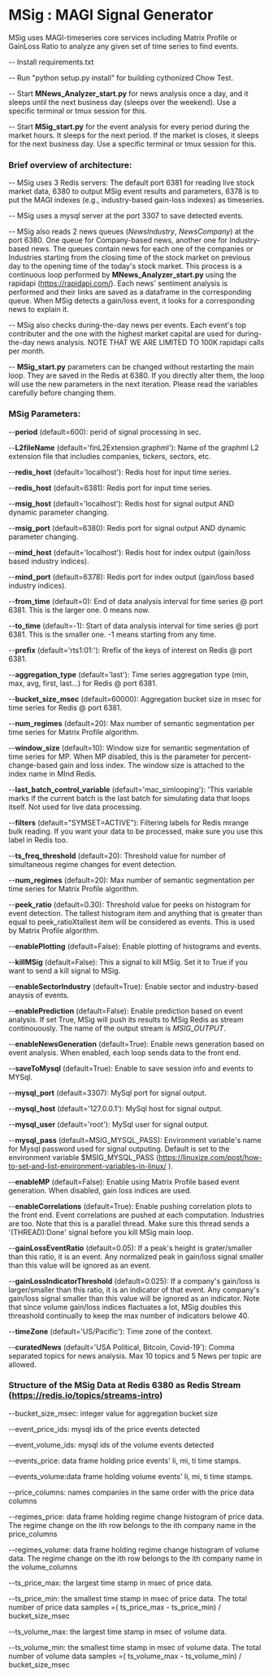 # MSig : MAGI Signal Generator
MSig uses MAGI-timeseries core services including Matrix Profile or GainLoss Ratio to analyze any given set of time series to find events.

-- Install requirements.txt

-- Run "python setup.py install" for building cythonized Chow Test.

-- Start **MNews_Analyzer_start.py**  for news analysis once a day, and it sleeps until the next business day (sleeps over the weekend). Use a specific terminal or tmux session for this.

-- Start **MSig_start.py** for the event analysis for every period during the market hours. It sleeps for the next period. If the market is closes, it sleeps for the next business day. Use a specific terminal or tmux session for this.

### Brief overview of architecture:
-- MSig uses 3 Redis servers: The default port 6381 for reading live stock market data, 6380 to output MSig event results and parameters, 6378 is to put the MAGI indexes (e.g., industry-based gain-loss indexes) as timeseries.

-- MSig uses a mysql server at the port 3307 to save detected events.

-- MSig also reads 2 news queues (*NewsIndustry*, *NewsCompany*) at the port 6380. One queue for Company-based news, another one for Industry-based news. The queues contain news for each one of the companies or Industries starting from the closing time of the stock market on previous day to the opening time of the today's stock market. This process is a continuous loop performed by **MNews_Analyzer_start.py** using the rapidapi (https://rapidapi.com/). Each news' sentiment analysis is performed and their links are saved as a dataframe in the corresponding queue. When MSig detects a gain/loss event, it looks for a corresponding news to explain it.

-- MSig also checks during-the-day news per events. Each event's top contributer and the one with the highest market capital are used for during-the-day news analysis. NOTE THAT WE ARE LIMITED TO 100K rapidapi calls per month.

-- **MSig_start.py** parameters can be changed without restarting the main loop. They are saved in the Redis at 6380. If you directly alter them, the loop will use the new parameters in the next iteration. Please read the variables carefully before changing them. 

### MSig Parameters:  
--**period** (default=600): perid of signal processing in sec. 

--**L2fileName** (default='finL2Extension.graphml'): Name of the graphml L2 extension file that includies companies, tickers, sectors, etc. 

--**redis_host** (default='localhost'): Redis host for input time series.

--**redis_host** (default=6381): Redis port for input time series.

--**msig_host** (default='localhost'): Redis host for signal output AND dynamic parameter changing.

--**msig_port** (default=6380): Redis port for signal output AND dynamic parameter changing.

--**mind_host** (default='localhost'): Redis host for index output (gain/loss based industry indices).

--**mind_port** (default=6378): Redis port for index output (gain/loss based industry indices).

--**from_time** (default=0): End of data analysis interval for time series @ port 6381. This is the larger one. 0 means now.

--**to_time** (default=-1): Start of data analysis interval for time series @ port 6381. This is the smaller one. -1 means starting from any time.

--**prefix** (default='rts1:01:'): Rrefix of the keys of interest on Redis @ port 6381.

--**aggregation_type** (default='last'): Time series aggregation type (min, max, avg, first, last...) for Redis @ port 6381.

--**bucket_size_msec** (default=60000): Aggregation bucket size in msec for time series for Redis @ port 6381.

--**num_regimes** (default=20): Max number of semantic segmentation per time series for Matrix Profile algorithm.

--**window_size** (default=10): Window size for semantic segmentation of time series for MP. When MP disabled, this is the parameter for percent-change-based gain and loss index. The window size is attached to the index name in MInd Redis.

--**last_batch_control_variable** (default='mac_simlooping'): 'This variable marks if the current batch is the last batch for simulating data that loops itself. Not used for live data processing.

--**filters** (default="SYMSET=ACTIVE"): Filtering labels for Redis mrange bulk reading. If you want your data to be processed, make sure you use this label in Redis too.

--**ts_freq_threshold** (default=20): Threshold value for number of simultaneous regime changes for event detection.

--**num_regimes** (default=20): Max number of semantic segmentation per time series for Matrix Profile algorithm.

--**peek_ratio** (default=0.30): Threshold value for peeks on histogram for event detection. The tallest histogram item and anything that is greater than equal to peek_ratioXtallest item will be considered as events. This is used by Matrix Profile algorithm.

--**enablePlotting** (default=False): Enable plotting of histograms and events.

--**killMSig** (default=False): This a signal to kill MSig. Set it to True if you want to send a kill signal to MSig.

--**enableSectorIndustry** (default=True): Enable sector and industry-based anaysis of events.

--**enablePrediction** (default=False): Enable prediction based on event analysis. If set True, MSig will push its results to MSig Redis as stream continouously. The name of the output stream is *MSIG_OUTPUT*.

--**enableNewsGeneration** (default=True): Enable news generation based on event analysis. When enabled, each loop sends data to the front end.

--**saveToMysql** (default=True): Enable to save session info and events to MYSql.

--**mysql_port** (default=3307): MySql port for signal output.

--**mysql_host** (default='127.0.0.1'): MySql host for signal output.

--**mysql_user** (default='root'): MySql user for signal output.

--**mysql_pass** (default=MSIG_MYSQL_PASS): Environment variable's name for Mysql password used for signal outputing. Default is set to the environment variable $MSIG_MYSQL_PASS (https://linuxize.com/post/how-to-set-and-list-environment-variables-in-linux/ ).

--**enableMP** (default=False): Enable using Matrix Profile based event generation. When disabled, gain loss indices are used.

--**enableCorrelations** (default=True): Enable pushing correlation plots to the front end. Event correlations are pushed at each computation. Industries are too. Note that this is a parallel thread. Make sure this thread sends a '(THREAD):Done' signal before you kill MSig main loop.

--**gainLossEventRatio** (default=0.05): If a peak's height is grater/smaller than this ratio, it is an event. Any normalized peak in gain/loss signal smaller than this value will be ignored as an event. 

--**gainLossIndicatorThreshold** (default=0.025): If a company's gain/loss is larger/smaller than this ratio, it is an indicator of that event. Any company's gain/loss signal smaller than this value will be ignored as an indicator. Note that since volume gain/loss indices flactuates a lot, MSig doubles this threashold continually to keep the max number of indicators belowe 40.

--**timeZone** (default='US/Pacific'): Time zone of the context.

--**curatedNews** (default='USA Political, Bitcoin, Covid-19'): Comma separated topics for news analysis. Max 10 topics and 5 News per topic are allowed.

### Structure of the MSig Data at Redis 6380 as Redis Stream (https://redis.io/topics/streams-intro)
--bucket_size_msec: integer value for aggregation bucket size 

--event_price_ids: mysql ids of the price events detected 

--event_volume_ids: mysql ids of the volume events detected 

--events_price: data frame holding price events' li, mi, ti time stamps. 

--events_volume:data frame holding volume events' li, mi, ti time stamps. 

--price_columns: names companies in the same order with the price data columns 

--regimes_price: data frame holding regime change histogram of price data. The regime change on the ith row belongs to the ith company name in the price_columns 

--regimes_volume: data frame holding regime change histogram of volume data. The regime change on the ith row belongs to the ith company name in the volume_columns 

--ts_price_max: the largest time stamp in msec of price data. 

--ts_price_min: the smallest time stamp in msec of price data. The total number of  price data samples =( ts_price_max - ts_price_min) / bucket_size_msec 

--ts_volume_max: the largest time stamp in msec of volume data. 

--ts_volume_min: the smallest time stamp in msec of volume data. The total number of  volume data samples =( ts_volume_max - ts_volume_min) / bucket_size_msec 
